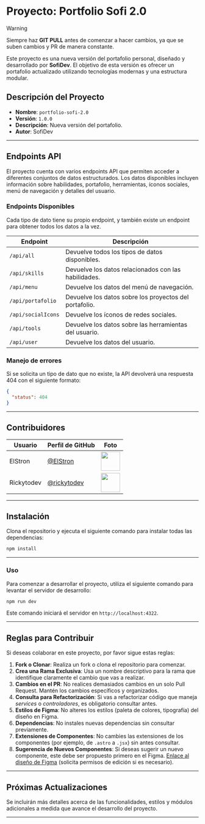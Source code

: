 # Proyecto: Portfolio Sofi 2.0

> [!WARNING]
> Siempre haz **GIT PULL** antes de comenzar a hacer cambios, ya que se suben cambios y PR de manera constante.

Este proyecto es una nueva versión del portafolio personal, diseñado y desarrollado por **SofiDev**. El objetivo de esta versión es ofrecer un portafolio actualizado utilizando tecnologías modernas y una estructura modular.

## Descripción del Proyecto

- **Nombre**: `portfolio-sofi-2.0`
- **Versión**: `1.0.0`
- **Descripción**: Nueva versión del portafolio.
- **Autor**: SofiDev

---

## Endpoints API

El proyecto cuenta con varios endpoints API que permiten acceder a diferentes conjuntos de datos estructurados. Los datos disponibles incluyen información sobre habilidades, portafolio, herramientas, íconos sociales, menú de navegación y detalles del usuario.

### Endpoints Disponibles

Cada tipo de dato tiene su propio endpoint, y también existe un endpoint para obtener todos los datos a la vez.

| Endpoint              | Descripción                                            |
|-----------------------|--------------------------------------------------------|
| `/api/all`            | Devuelve todos los tipos de datos disponibles.         |
| `/api/skills`         | Devuelve los datos relacionados con las habilidades.   |
| `/api/menu`           | Devuelve los datos del menú de navegación.             |
| `/api/portafolio`     | Devuelve los datos sobre los proyectos del portafolio. |
| `/api/socialIcons`    | Devuelve los íconos de redes sociales.                 |
| `/api/tools`          | Devuelve los datos sobre las herramientas del usuario. |
| `/api/user`           | Devuelve los datos del usuario.                        |

### Manejo de errores

Si se solicita un tipo de dato que no existe, la API devolverá una respuesta 404 con el siguiente formato:

```json
{
  "status": 404
}
```

---

## Contribuidores

| Usuario     | Perfil de GitHub                             | Foto                                                                 |
|-------------|----------------------------------------------|----------------------------------------------------------------------|
 ElStron     | [@ElStron](https://github.com/ElStron)         | <img src="https://github.com/ElStron.png" width="50" height="50" />    |
| Rickytodev  | [@rickytodev](https://github.com/rickytodev)   | <img src="https://github.com/rickytodev.png" width="50" height="50" /> |

---

## Instalación

Clona el repositorio y ejecuta el siguiente comando para instalar todas las dependencias:

```bash
npm install
```

---

### Uso

Para comenzar a desarrollar el proyecto, utiliza el siguiente comando para levantar el servidor de desarrollo:

```bash
npm run dev
```

Este comando iniciará el servidor en `http://localhost:4322`.

---

## Reglas para Contribuir

Si deseas colaborar en este proyecto, por favor sigue estas reglas:

1. **Fork o Clonar**: Realiza un fork o clona el repositorio para comenzar.
2. **Crea una Rama Exclusiva**: Usa un nombre descriptivo para la rama que identifique claramente el cambio que vas a realizar.
3. **Cambios en el PR**: No realices demasiados cambios en un solo Pull Request. Mantén los cambios específicos y organizados.
4. **Consulta para Refactorización**: Si vas a refactorizar código que maneja *services* o *controladores*, es obligatorio consultar antes.
5. **Estilos de Figma**: No alteres los estilos (paleta de colores, tipografía) del diseño en Figma.
6. **Dependencias**: No instales nuevas dependencias sin consultar previamente.
7. **Extensiones de Componentes**: No cambies las extensiones de los componentes (por ejemplo, de `.astro` a `.jsx`) sin antes consultar.
8. **Sugerencia de Nuevos Componentes**: Si deseas sugerir un nuevo componente, este debe ser propuesto primero en el Figma. [Enlace al diseño de Figma](https://www.figma.com/design/0ZhwLY2yydYgZwSw1lkQu7/SofiDev-Portfolio-2.0?node-id=3-2&t=0j94Gnt9WYl6Z86U-1) (solicita permisos de edición si es necesario).

---

## Próximas Actualizaciones

Se incluirán más detalles acerca de las funcionalidades, estilos y módulos adicionales a medida que avance el desarrollo del proyecto.

---